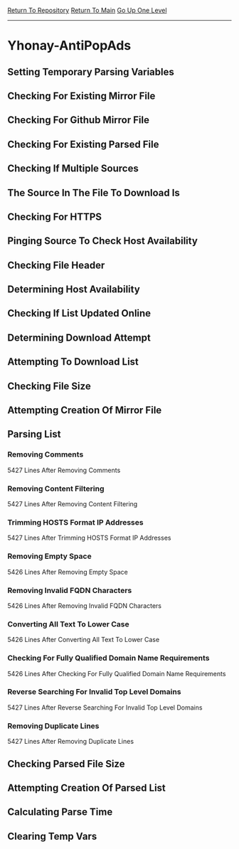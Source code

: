 [Return To Repository](https://github.com/deathbybandaid/piholeparser/)
[Return To Main](https://github.com/deathbybandaid/piholeparser/blob/dev-nomerge/RecentRunLogs/Mainlog.md)
[Go Up One Level](https://github.com/deathbybandaid/piholeparser/blob/dev-nomerge/RecentRunLogs/TopLevelScripts/30-Processing-External-Blacklists.md)
____________________________________
# Yhonay-AntiPopAds
## Setting Temporary Parsing Variables
## Checking For Existing Mirror File
## Checking For Github Mirror File
## Checking For Existing Parsed File
## Checking If Multiple Sources
## The Source In The File To Download Is
## Checking For HTTPS
## Pinging Source To Check Host Availability
## Checking File Header
## Determining Host Availability
## Checking If List Updated Online
## Determining Download Attempt
## Attempting To Download List
## Checking File Size
## Attempting Creation Of Mirror File
## Parsing List
### Removing Comments
5427 Lines After Removing Comments
### Removing Content Filtering
5427 Lines After Removing Content Filtering
### Trimming HOSTS Format IP Addresses
5427 Lines After Trimming HOSTS Format IP Addresses
### Removing Empty Space
5426 Lines After Removing Empty Space
### Removing Invalid FQDN Characters
5426 Lines After Removing Invalid FQDN Characters
### Converting All Text To Lower Case
5426 Lines After Converting All Text To Lower Case
### Checking For Fully Qualified Domain Name Requirements
5426 Lines After Checking For Fully Qualified Domain Name Requirements
### Reverse Searching For Invalid Top Level Domains
5427 Lines After Reverse Searching For Invalid Top Level Domains
### Removing Duplicate Lines
5427 Lines After Removing Duplicate Lines
## Checking Parsed File Size
## Attempting Creation Of Parsed List
## Calculating Parse Time
## Clearing Temp Vars
